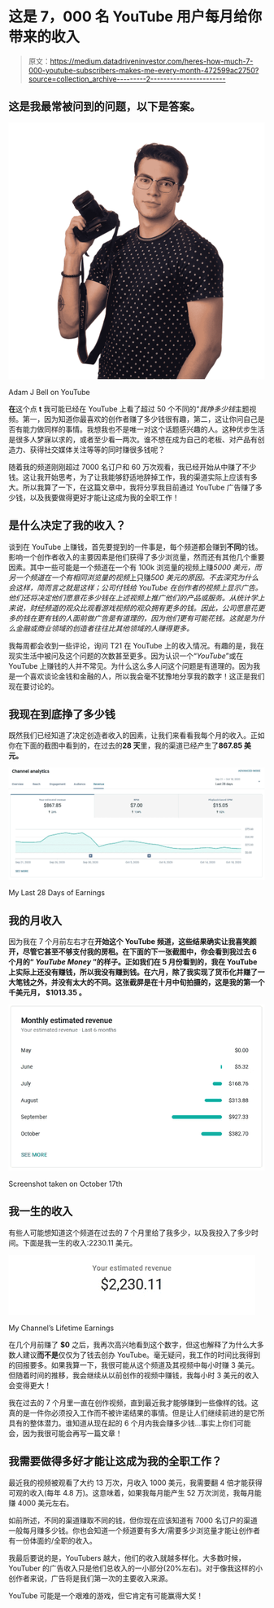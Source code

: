 # 这是 7，000 名 YouTube 用户每月给你带来的收入

> 原文：<https://medium.datadriveninvestor.com/heres-how-much-7-000-youtube-subscribers-makes-me-every-month-472599ac2750?source=collection_archive---------2----------------------->

## 这是我最常被问到的问题，以下是答案。

![](img/a94a65d1b6616954907394456afaab65.png)

Adam J Bell on YouTube

**在**这个点 **t** 我可能已经在 YouTube 上看了超过 50 个不同的“*我挣多少钱*主题视频。第一，因为知道你最喜欢的创作者赚了多少钱很有趣，第二，这让你问自己是否有能力做同样的事情。我想我也不是唯一对这个话题感兴趣的人。这种优步生活是很多人梦寐以求的，或者至少看一两次。谁不想在成为自己的老板、对产品有创造力、获得社交媒体关注等等的同时赚很多钱呢？

随着我的频道刚刚超过 7000 名订户和 60 万次观看，我已经开始从中赚了不少钱。这让我开始思考，为了让我能够舒适地辞掉工作，我的渠道实际上应该有多大。所以我算了一下，在这篇文章中，我将分享我目前通过 YouTube 广告赚了多少钱，以及我要做得更好才能让这成为我的全职工作！

## 是什么决定了我的收入？

谈到在 YouTube 上赚钱，首先要提到的一件事是，每个频道都会赚到**不同**的钱。影响一个创作者收入的主要因素是他们获得了多少浏览量，然而还有其他几个重要因素。其中一些可能是一个频道在一个有 100k 浏览量的视频上赚*5000 美元，而另一个频道在一个有相同浏览量的视频*上只赚*500 美元的原因。不去深究为什么会这样，*简而言之*就是这样；公司付钱给 YouTube 在创作者的视频上显示广告。他们还将决定他们愿意花多少钱在上述视频上推广他们的产品或服务。从统计学上来说，财经频道的观众比观看游戏视频的观众拥有更多的钱。因此，公司愿意花更多的钱在更有钱的人面前做广告是有道理的，因为他们更有可能花钱。这就是为什么金融或商业领域的创造者往往比其他领域的人赚得更多。*

我每周都会收到一些评论，询问 T21 在 YouTube 上的收入情况。有趣的是，我在现实生活中被问及这个问题的次数甚至更多。因为认识一个“*YouTube*”或在 YouTube 上赚钱的人并不常见。为什么这么多人问这个问题是有道理的。因为我是一个喜欢谈论金钱和金融的人，所以我会毫不犹豫地分享我的数字！这正是我们现在要讨论的。

## 我现在到底挣了多少钱

既然我们已经知道了决定创造者收入的因素，让我们来看看我每个月的收入。正如你在下面的截图中看到的，在过去的**28 天**里，我的渠道已经产生了**867.85 美元。**

![](img/e62f3b1f37310d08fc55214a21e81951.png)

My Last 28 Days of Earnings

## 我的月收入

因为我在 7 个月前左右才在**开始这个 YouTube 频道，这些结果确实让我喜笑颜开，尽管它甚至不够支付我的房租。在下面的下一张截图中，你会看到我过去 6 个月的“ *YouTube Money* ”的样子。正如我们在 5 月份看到的，我在 YouTube 上实际上还没有赚钱，所以我没有赚到钱。在六月，除了我实现了货币化并赚了一大笔钱之外，并没有太大的不同。这张截屏是在十月中旬拍摄的，这是我的第一个千美元月， **$1013.35** 。**

![](img/7be57c6d695fbc1fb236d8b0ae001658.png)

Screenshot taken on October 17th

## 我一生的收入

有些人可能想知道这个频道在过去的 7 个月里给了我多少，以及我投入了多少时间。下面是我一生的收入:2230.11 美元。

![](img/403eb95602bd8f79bd09801cd3ccb41b.png)

My Channel’s Lifetime Earnings

在几个月前赚了 **$0** 之后，我再次高兴地看到这个数字，但这也解释了为什么大多数人建议**而不是**仅仅为了钱去创办 YouTube。毫无疑问，我工作的时间比我得到的回报要多。如果我算一下，我很可能从这个频道及其视频中每小时赚 3 美元。但随着时间的推移，我会继续从以前创作的视频中赚钱，我每小时 3 美元的收入会变得更大！

我在过去的 7 个月里一直在创作视频，直到最近我才能够赚到一些像样的钱。这真的是一件你必须投入工作而不被许诺结果的事情。但是让人们继续前进的是它所具有的整体潜力。谁知道从现在起的 6 个月内我会赚多少钱…事实上你们可能会，因为我很可能会再写一篇文章！

## 我需要做得多好才能让这成为我的全职工作？

最近我的视频被观看了大约 13 万次，月收入 1000 美元，我需要翻 4 倍才能获得可观的收入(每年 4.8 万)。这意味着，如果我每月能产生 52 万次浏览，我每月能赚 4000 美元左右。

如前所述，不同的渠道赚取不同的钱，但你现在应该知道有 7000 名订户的渠道一般每月赚多少钱。你也会知道一个频道要有多大/需要多少浏览量才能让创作者有一份体面的/全职的收入。

我最后要说的是，YouTubers 越大，他们的收入就越多样化。大多数时候，YouTuber 的广告收入只是他们总收入的一小部分(20%左右)。对于像我这样的小创作者来说，广告将是我们第一次的主要收入来源。

YouTube 可能是一个艰难的游戏，但它肯定有可能赢得大奖！